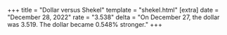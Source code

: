 +++
title = "Dollar versus Shekel"
template = "shekel.html"
[extra]
date = "December 28, 2022"
rate = "3.538"
delta = "On December 27, the dollar was 3.519. The dollar became 0.548% stronger."
+++

